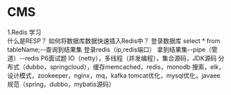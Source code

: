 # CMS
   1.Redis 学习          
        什么是RESP？
        如何将数据库数据快速插入Redis中？
            登录数据库
            select * from tableName;--查询到结果集
            登录redis（ip,redis端口）
            拿到结果集--pipe（管道）--redis 
   P6面试题
        IO（netty），多线程（并发编程），集合源码，JDK源码
        分布式（dubbo，springcloud），缓存memcached，redis，monodb
        搜索，elk，设计模式，zookeeper，nginx，mq，kafka
        tomcat优化，mysql优化，javaee规范（spring，dubbo，mybatis源码）
        
        